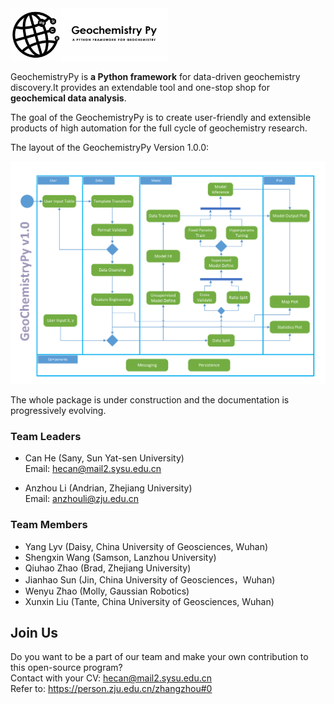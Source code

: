 <img src="./docs/Geochemistry Py.png" width="50%"/>

GeochemistryPy is **a Python framework** for data-driven geochemistry discovery.It provides an extendable tool and one-stop shop for **geochemical data analysis**.

The goal of the GeochemistryPy is to create user-friendly and extensible products of high automation for the full cycle of geochemistry research.

The layout of the GeochemistryPy Version 1.0.0:

<img src="./docs/GeochemistryPy-Activity%20Diagram_v1.png" />

The whole package is under construction and the documentation is progressively evolving. 

### Team Leaders
+ Can He (Sany, Sun Yat-sen University)  
Email: hecan@mail2.sysu.edu.cn  
  

+ Anzhou Li (Andrian, Zhejiang University)  
Email: anzhouli@zju.edu.cn

### Team Members
+ Yang Lyv (Daisy, China University of Geosciences, Wuhan)
+ Shengxin Wang (Samson, Lanzhou University)
+ Qiuhao Zhao (Brad, Zhejiang University)
+ Jianhao Sun (Jin, China University of Geosciences，Wuhan)
+ Wenyu Zhao (Molly, Gaussian Robotics)
+ Xunxin Liu (Tante, China University of Geosciences, Wuhan)

## Join Us
Do you want to be a part of our team and make your own contribution to this open-source program?  
Contact with your CV: hecan@mail2.sysu.edu.cn  
Refer to: https://person.zju.edu.cn/zhangzhou#0  
